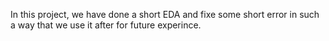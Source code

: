 In this project, we have done a short EDA and fixe some short error in such a way that we use it after for future experince.